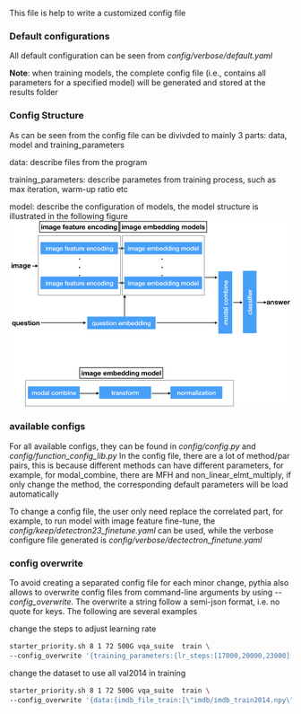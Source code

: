 This file is help to write a customized config file



### Default configurations
All default configuration can be seen from _config/verbose/default.yaml_ 

**Note**: when training models, the complete config file (i.e., contains all parameters for a specified model) will be generated 
and stored at the results folder 


### Config Structure
As can be seen from the config file can be divivded to mainly 3 parts: data, model and training_parameters

data: describe files from the program

training_parameters: describe parametes from training process, such as max iteration, warm-up ratio etc

model: describe the configuration of models, the model structure is illustrated in the following figure
![Alt text](info/code_structure_plot.png?raw=true "model structure")


### available configs
For all available configs, they can be found in _config/config.py_ and _config/function_config_lib.py_
 In the config file, there are a lot of method/par pairs, this is because different methods can have different 
 parameters, for example, for modal_combine, there are MFH and non_linear_elmt_multiply, if only change the method, 
 the corresponding default parameters will be load automatically  

To change a config file, the user only need replace the correlated part, for example, to run model with image feature 
fine-tune, the _config/keep/detectron23_finetune.yaml_ can be used, while the verbose configure file generated is
 _config/verbose/dectectron_finetune.yaml_ 
 


### config overwrite
To avoid creating a separated config file for each minor change, pythia also allows to overwrite config files from 
command-line arguments by using _--config_overwrite_. The overwrite a string follow a semi-json format, 
i.e. no quote for keys. The following are several examples

change the steps to adjust learning rate
```bash
starter_priority.sh 8 1 72 500G vqa_suite  train \
--config_overwrite '{training_parameters:{lr_steps:[17000,20000,23000],max_iter:25000}}' 
```

change the dataset to use all val2014 in training
```bash
starter_priority.sh 8 1 72 500G vqa_suite  train \
--config_overwrite '{data:{imdb_file_train:[\"imdb/imdb_train2014.npy\",\"imdb/imdb_val2014.npy\"]}}'
```

